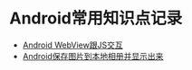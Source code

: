 # Android常用知识点记录
* [Android WebView跟JS交互]
* [Android保存图片到本地相册并显示出来]










[Android WebView跟JS交互]:https://github.com/SibreiaDante/SiberiaDanteLib/blob/master/siberiadante/src/main/note/note_details_4/webview_js.md
[Android保存图片到本地相册并显示出来]:https://github.com/SibreiaDante/SiberiaDanteLib/blob/master/siberiadante/src/main/note/note_details_4/save_image_and_show.md